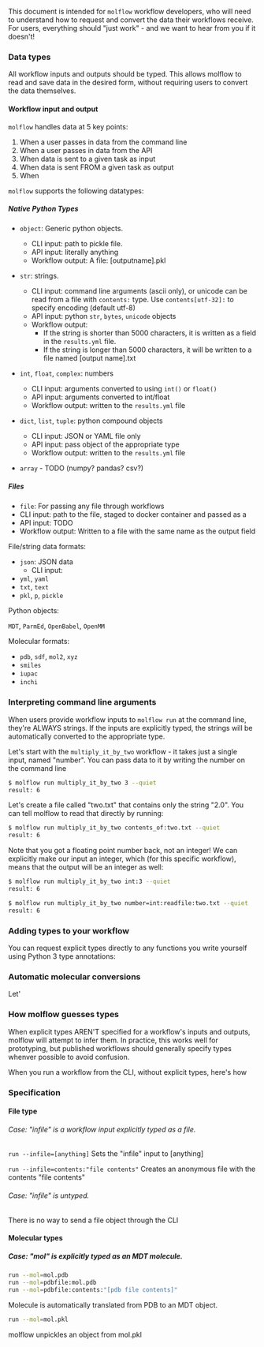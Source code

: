 This document is intended for `molflow` workflow developers, who will need to understand how to request and convert the data their workflows receive. For users, everything should "just work" - and we want to hear from you if it doesn't!

### Data types

All workflow inputs and outputs should be typed. This allows molflow to read and save data in the desired form, without requiring users to convert the data themselves.


#### Workflow input and output

`molflow` handles data at 5 key points:
 1. When a user passes in data from the command line
 2. When a user passes in data from the API
 3. When data is sent to a given task as input
 4. When data is sent FROM a given task as output
 5. When 

`molflow` supports the following datatypes:

##### Native Python Types
 - `object`:  Generic python objects.
   - CLI input: path to pickle file.
   - API input: literally anything 
   - Workflow output: A file: [outputname].pkl
 - `str`: strings.
   - CLI input: command line arguments (ascii only), or unicode can be read from a file with `contents:` type. Use `contents[utf-32]:` to specify encoding (default utf-8)
   - API input: python `str`, `bytes`, `unicode` objects
   - Workflow output:
     - If the string is shorter than 5000 characters, it is written as a field in the `results.yml` file. 
     - If the string is longer than 5000 characters, it will be written to a file named [output name].txt
 - `int`, `float`, `complex`: numbers
   - CLI input: arguments converted to using `int()` or `float()`
   - API input: arguments converted to int/float
   - Workflow output: written to the `results.yml` file 
 - `dict`, `list`, `tuple`: python compound objects
   - CLI input: JSON or YAML file only
   - API input: pass object of the appropriate type
   - Workflow output: written to the `results.yml` file 

 - `array` - TODO (numpy? pandas? csv?)

##### Files

 - `file`: For passing any file through workflows
  - CLI input: path to the file, staged to docker container and passed as a 
  - API input: TODO
  - Workflow output: Written to a file with the same name as the output field 

File/string data formats:
 - `json`: JSON data
   - CLI input: 
 - `yml`, `yaml`
 - `txt`, `text`
 - `pkl`, `p`, `pickle`

Python objects:

`MDT`, `ParmEd`, `OpenBabel`, `OpenMM`

Molecular formats:
 - `pdb`, `sdf`, `mol2`, `xyz`
 - `smiles`
 - `iupac`
 - `inchi` 


### 


### Interpreting command line arguments

When users provide workflow inputs to `molflow run` at the command line, they're ALWAYS strings. If the inputs are explicitly typed, the strings will be automatically converted to the appropriate type.


Let's start with the `multiply_it_by_two` workflow - it takes just a single input, named "number". You can pass data to it by writing the number on the command line

```bash
$ molflow run multiply_it_by_two 3 --quiet
result: 6
```

Let's create a file called "two.txt" that contains only the string "2.0". You can tell molflow to read that directly by running:

```bash
$ molflow run multiply_it_by_two contents_of:two.txt --quiet
result: 6
```


Note that you got a floating point number back, not an integer! We can explicitly make our input an integer, which (for this specific workflow), means that the output will be an integer as well:

```bash
$ molflow run multiply_it_by_two int:3 --quiet
result: 6
```


```bash
$ molflow run multiply_it_by_two number=int:readfile:two.txt --quiet
result: 6
```

### Adding types to your workflow
You can request explicit types directly to any functions you write yourself using Python 3 type annotations:




### Automatic molecular conversions
Let'



### How molflow guesses types
When explicit types AREN'T specified for a workflow's inputs and outputs, molflow will attempt to infer them. In practice, this works well for prototyping, but published workflows should generally specify types whenver possible to avoid confusion.

When you run a workflow from the CLI, without explicit types, here's how 


### Specification

#### File type

###### Case: "infile" is a workflow input explicitly typed as a file.
`run --infile=[anything]`
Sets the "infile" input to \[anything\]

`run --infile=contents:"file contents"`
Creates an anonymous file with the contents "file contents"

 
###### Case: "infile" is untyped.
There is no way to send a file object through the CLI


#### Molecular types

##### Case: "mol" is explicitly typed as an MDT molecule. 
```bash
run --mol=mol.pdb
run --mol=pdbfile:mol.pdb
run --mol=pdbfile:contents:"[pdb file contents]"
```
Molecule is automatically translated from PDB to an MDT object.

```bash
run --mol=mol.pkl
```
molflow unpickles an object from mol.pkl